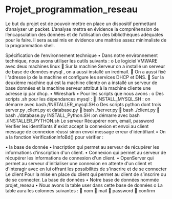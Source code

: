 # Projet_programmation_reseau


Le but du projet est de pouvoir mettre en place un dispositif permettant d’analyser un packet. L’analyse mettra en évidence la compréhension de l’encapsulation des données et de l’utilisation des bibliothèques adéquates pour le faire. Il sera aussi mis en évidence une maitrise assez minimaliste de la programmation shell. 

Spécification de l’environnement technique
•	Dans notre environnement technique, nous avons utiliser les outils suivants :
o	Le logiciel VMWARE avec deux machines linux 
	Sur la machine Serveur on a installé un serveur de base de données mysql , on a aussi installé un iredmail.
	On a aussi fixé l 'adresse ip de la machine et configure les services DHCP et DNS.
	Sur la deuxième machine qui est la machine cliente on a installé un serveur de base données et la machine serveur attribut à la machine cliente une adresse ip par dhcp.
•	Wireshark
•	Pour les scripts que nous avons :
o	Des scripts .sh pour les dépendances mysql :
	INSTALL_MYSQL.SH : on démarre avec bash./INSTALLER_mysql.SH
o	Des scripts python dont trois server.py ,client.py et database.py
	 bash ./server.py
	bash ./client.py
	bash ./database.py
INSTALL_Python.SH :on démarre  avec bash ./INSTALLER_PYTHON.sh
Le serveur
Récupérer  nom, email, password
Verifier les identifiants
if exist accept la connexion et envoi au client message de connexion réussi
sinon envoi message erreur d'identifiant
•	On a  la fonction VerificationInfoBd() pour vérifier :

•	la base de donnée
•	Inscription qui permet au serveur de récupérer les informations d'inscription d'un client.
•	Connexion qui permet au serveur de récupérer les informations de connexion d'un client.
•	OpenServer qui permet au serveur d'initialiser une connexion en attente d'un client et d'interagir avec en lui offrant les possibilités de s'inscrire et de se connecter
Le client
Pour la mise en place du client qui permet au client de s’inscrire ou de se connecter.
La base de données
•	Notre base de données nommée projet_reseau
•	Nous avons la table user dans cette base de données
o	La table aura les colonnes suivantes :
	nom
	mail
	password
	confirm
